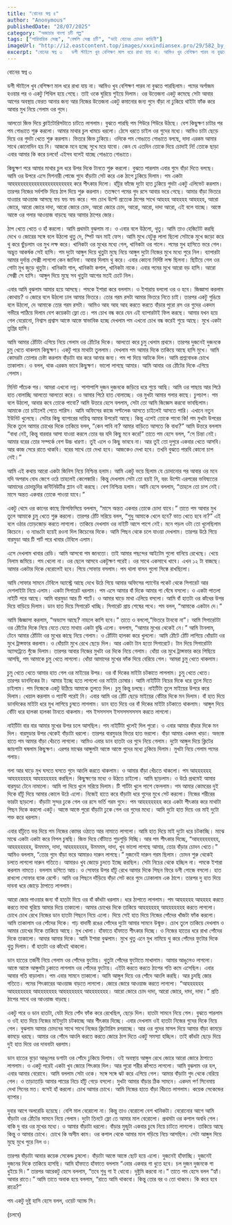 ```yaml
---
title: "বোনের স্বপ্ন ৪"
author: "Anonymous"
publishedDate: "28/07/2025"
category: "অজাচার বাংলা চটি গল্প"
tags: ["পারিবারিক সেক্স", "বেঙ্গলি সেক্স চটি", "ভাই বোনের চোদন কাহিনী"]
imageUrl: "http://i2.eastcontent.top/images/xxxindiansex.pro/29/582_by_6.jpg"
excerpt: "বোনের স্বপ্ন ৩   ডগী স্টাইলে খুব বেশিক্ষণ মাল ধরে রাখা যায় না। আমিও খুব বেশিক্ষণ পারব না বুঝতে পারছিলাম। পমের অর্গাজম হওয়ার পর ও একটু শিথিল হয়ে গেছে। তাই ওকে ঘুরিয়ে শুইয়ে দিলাম। ওর উত্তেজনা একটু..."
---
```


বোনের স্বপ্ন ৩


ডগী স্টাইলে খুব বেশিক্ষণ মাল ধরে রাখা যায় না। আমিও খুব বেশিক্ষণ পারব না বুঝতে পারছিলাম। পমের অর্গাজম হওয়ার পর ও একটু শিথিল হয়ে গেছে। তাই ওকে ঘুরিয়ে শুইয়ে দিলাম। ওর উত্তেজনা একটু কমেছে সেটা আবার আগের অবস্থায় ফেরত আনার জন্য আর নিজের উত্তেজনা একটু কমানোর জন্য গুদে বাঁড়া না ঢুকিয়ে থাইটা ফাঁক করে আবার মুখ নিয়ে গেলাম ওর গুদে।


আলতো জিভ দিয়ে ক্লাইটোরিসটাতে চাটতে লাগলাম। বুঝতে পারছি পম শিউরে শিউরে উঠছে। বেশ কিছুক্ষণ চাটার পর পম গোঙাতে শুরু করলো। আমার মাথার চুল খামচে ধরলো। ঠেসে ধরতে চাইল ওর গুদের মধ্যে। আমিও চাটা ছেড়ে দিয়ে ওর গুদটা খেতে শুরু করলাম। ভিতরে জিভ ঢুকিয়ে। ওদিকে পম গোঙাতে গোঙাতে বলছে, দাদা এরকম আমার সাথে কোনোদিন হয় নি। আজকে মনে হচ্ছে সুখে মরে যাবো। কেন যে এতদিন তোকে দিয়ে চোদাই নি! তোকে ছাড়া এবার আমার কি করে চলবে! এইসব বলেই যাচ্ছে গোঙাতে গোঙাতে।


কিছুক্ষণ পরে আমার মাথার চুল ধরে উপর দিকে টানতে শুরু করলো। বুঝতে পারলাম এবার গুদে বাঁড়া দিতে বলছে। আমি ওর উপরে এসে মিশনারী পোজে গুদে বাঁড়াটা সেট করে এক ঠাপে ঢুকিয়ে দিলাম। পম একটা আহহহহহহহহহহহহহহহহহহহহহহ করে শীৎকার দিলো। হাঁটুর ভাঁজে দুটো হাত ঢুকিয়ে গুদটা একটু এলিভেট করলাম। তারপর নিজের সর্বশক্তি দিয়ে ঠাপ দিয়ে শুরু করলাম। ততক্ষণে পমের গুদ রসে আবার ভরে গেছে। আমার বাঁড়া ভিতরে যাওয়ার আওয়াজ আসছে ফচ ফচ ফচ করে। পম চোখ উল্টে প্রত্যেক ঠাপের সাথে আহহহ আহহহহ আহহহহ, আরো জোরে, আরো জোরে দাদা, আরো জোরে চোদ, আরো জোরে চোদ, আরো, আরো, দাদা আরো, এই বলে যাচ্ছে। আস্তে আস্তে ওর গলার আওয়াজ বাড়ছে আর আমার ঠাপের জোর।


ঠাপ খেতে খেতে ও হাঁ করলো। আমি প্রথমটা বুঝলাম না। ও এবার বলে উঠলো, থুতু। আমি তাও হেজিটেট করছি দেখে ও জোরের সঙ্গে বলে উঠলো থুতু দে, স্পিট অন মাই ফেস। আমি মুখে যেটুকু লালা ছিলো সেটাকে মুখে জড়ো করে থু করে ছুঁড়লাম ওর মুখ লক্ষ করে। খানিকটা ওর মুখের মধ্যে গেল, খানিকটা ওর গালে। পমের মুখ হাসিতে ভরে গেল। অদ্ভুত আকর্ষক সেই হাসি। পম দুটো আঙ্গুল দিয়ে থুতুটা মুছে নিয়ে আঙ্গুল দুটো নিজের মুখে মধ্যে পুরে নিল। ব্যাপারটা আমার দুর্দান্ত সেক্সী লাগলো কেন জানিনা। আবার দিলাম থু করে। এবার কোনো নির্দিষ্ট লক্ষ ছিলনা। ছিটিয়ে গেল ওর গোটা মুখ জুড়ে থুতুটা। খানিকটা গাল, খানিকটা কপাল, খানিকটা নাকে। এবার পমের মুখে আরো বড় হাসি। আরো সেক্সী সে হাসি। আঙ্গুল দিয়ে মুছে সব থুতুটা আগের মতই চেটে নিল।


এবার আমি বুঝলাম আমার হয়ে আসছে। পমকে ইশারা করে বললাম। ও ইশারায় বললো ওর ও হবে। জিজ্ঞাসা করলাম কোথায়? ও জোরে বলে উঠলো ঢাল আমার ভিতরে। তোর গরম রসটা আমার ভিতরে নিতে চাই। তারপর একটু গুঙিয়ে বলে উঠলো, দে আমাকে তোর গরম রসটা। আমিও আহ আহ আহ করতে করতে বাঁড়ার পুরো রস ওর গুদের একদম গভীরে পাঠিয়ে দিলাম বেশ কয়েকটা ফ্লো তে। পম চোখ বন্ধ করে যেন এই ব্যাপারটাই ফিল করছে। আমার যখন হয়ে গেল বেরোনো, নিশ্বাস প্রশ্বাস আস্তে আস্তে স্বাভাবিক হচ্ছে দেখলাম পম এখনো চোখ বন্ধ করেই শুয়ে আছে। মুখে একটা তৃপ্তির হাসি।


আমি আমার ঠোঁটটা এগিয়ে নিয়ে গেলাম ওর ঠোঁটের দিকে। আলতো করে চুমু খেলাম প্রথমে। তারপর দুজনেই দুজনকে চুমু খেতে থাকলাম কিছুক্ষণ। একটু পরে মাথাটা তুললাম। দেখলাম পম আমার দিকে তাকিয়ে আছে হাসি মুখে। আমি কোমরটা তোলার চেষ্টা করলাম বাঁড়াটা বার করে আনার জন্য। পম পা দিয়ে আটকে দিল। আমি প্রশ্নবোধক চোখে তাকালাম। ও বলল, থাক এরকম ভাবে কিছুক্ষণ। ভালো লাগছে আমার। আমি আবার ওর ঠোঁটের দিকে এগিয়ে গেলাম।


মিনিট পাঁচেক পর। আমরা এখনো নগ্ন। পাশাপাশি দুজন দুজনকে জড়িয়ে ধরে শুয়ে আছি। আমি ওর পাছায় আর পিঠে হাত বোলাচ্ছি আলতো আলতো করে। ও আমার পিঠে হাত বোলাচ্ছে। ওর মুখটা আমার গলার কাছে। চুপচাপ। পম বলে উঠলো, আবার কবে তোকে পাবো? আমি উত্তরে হেসে বললাম, সেটা তো আমি জিজ্ঞেস করবো ভাবছিলাম। আমাকে তো চাইলেই পেতে পারিস। আমি অফিসের কাজে সল্টলেক আসতে চাইলেই আসতে পারি। এখানে নতুন ইউনিট খুলেছে। সেটার কিছু ব্যাপারের দায়িত্ব আমার উপরেই আছে। কিন্তু এলেই তোকে পাবো কি! পম মুখটা উপরের দিকে তুলে আমার চোখের দিকে তাকিয়ে বলল, “কেন পাবি না? আমার বাড়িতে আসতে কি বাধা?” আমি উত্তরে বললাম “বাধা নেই, কিন্তু বারবার আসা যাওয়া করলে তোর বর যদি কিছু মনে করে!” তাতে পম হেসে বলল, “সে চিন্তা নেই। আমার বরের তোর সম্পর্কে বেশ উচ্চ ধারণা। তুই এলে ও কিছু ভাববে না। আর তুই তো দুপুরে একবার খেতে আসবি। আর কাজ সেরে রাতে থাকবি। বরের সাথে তো দেখা হবে। আজকেও দেখা হবে। তখনি বুঝতে পারবি কোনো চাপ নেই।”


আমি এই কথায় আরো একটা জিনিস নিয়ে নিশ্চিন্ত হলাম। আমি একটু ভয়ে ছিলাম যে চোদানোর পর আবার ওর মনে যদি অপরাধ বোধ জেগে ওঠে তাহলেই কেলেঙ্কারি। কিন্তু দেখলাম সেটা তো হয়ই নি, বরং উল্টো এরপরের ভবিষ্যতের আমাদের চোদাচুদির কন্টিনিউটির প্ল্যান ওই করছে। বেশ নিশ্চিন্ত হলাম। আমি হেসে বললাম, “তাহলে তো চাপ নেই। মাসে অন্তত একবার তোকে পাওয়া যাবে।”


একটু থেমে ওর কানের কাছে ফিসফিসিয়ে বললাম, “মাসে অন্তত একবার তোকে চোদা যাবে।” তাতে পম আবার মুখ তুলে আমাকে চুমু খেতে শুরু করলো। তারপর ঠোঁট সরিয়ে বলল, “শুধু আমাকে খেলে হবে? ভাত খেতে হবে না?” এই বলে ওঠার তোড়জোড় করতে লাগলো। তাকিয়ে দেখলাম ওর নাইটি আসে পাশে নেই। মনে পড়ল ওটা তো খুলেছিলাম কিচেনে। ও ন্যাঙটো হয়েই রওনা দিল কিচেনের দিকে। আমি পিছন থেকে চলে যাওয়া দেখলাম। তারপর উঠে গিয়ে বারমুডা আর টি শার্ট পরে খাবার টেবিলে এলাম।


এসে দেখলাম খাবার রেডি। আমি আসবো পম জানতো। তাই আমার পছন্দের আইটেম গুলো বানিয়ে রেখেছে। খেয়ে নিলাম জমিয়ে। পম খেলো না। ওর ছেলে আসবে একটুক্ষণ পরেই। ওর সাথে একসাথে খাবে। এখন ১২ টা বাজছে। আমার একটার দিকে বেরোলেই হবে। গিয়ে সোফায় বসলাম। পম থালা বাসন গুলো সিঙ্কে রাখছিলো।


আমি সোফার সামনে টেবিলে অ্যাস্ট্রে আছে দেখে উঠে গিয়ে আমার অফিসের প্যান্টের পকেট থেকে সিগারেট আর দেশলাইটা নিয়ে এলাম। একটা সিগারেট ধরলাম। পম এসে আমার বাঁ দিকে আমার গা ঘেঁষে বসলো। ও একটা পাতলা নাইটি পরে আছে। আমি বারমুডা আর টি শার্টে। ও আমার ঘাড়ে মাথা এলিয়ে বসলো। আমি বাঁ হাতটা ওর কাঁধের উপর দিয়ে বাড়িয়ে দিলাম। ডান হাত দিয়ে সিগারেট খাচ্ছি। সিগারেট প্রায় শেষের পথে। পম বলল, “আমাকে একটান দে।”


আমি জিজ্ঞাসা করলাম, “অভ্যাস আছে? নাহলে কাশি হবে।” তাতে ও বললো,”ভিতরে টানবো না”। আমি সিগারেটটা ওর ঠোঁটের দিকে নিয়ে যেতে যেতে মাথায় একটা বুদ্ধি এলো। বললাম, “আমার মুখের থেকেই নে।” আমি টানলাম, টেনে আমার ঠোঁটটা ওর মুখের কাছে নিয়ে গেলাম। ও ঠোঁটটা হালকা করে খুললো। আমি ঠোঁটে ঠোঁট লাগিয়ে ধোঁয়াটা ওর মুখে ট্রান্সফার করলাম। ও ধোঁয়াটা মুখে রেখে ছেড়ে দিল। আর একটা টান হতো সিগারেটে। টান দিয়ে সিগারেটটা অ্যাসট্রেতে গুঁজে দিলাম। তারপর আবার নিজের মুখটা ওর দিকে নিয়ে গেলাম। ধোঁয়া ওর মুখে ট্রান্সফার করে পিছিয়ে আসছি, পম আমাকে চুমু খেতে লাগলো। ধোঁয়া আমাদের মুখের ফাঁক দিয়ে বেরিয়ে গেল। আমরা চুমু খেতে থাকলাম।


চুমু খেতে খেতে আমার হাত গেল ওর মাইয়ের উপর। ওর বাঁ দিকের মাইটা চটকাতে লাগলাম। চুমু খেতে খেতে। তারপর ডানদিকের টা। আমার ইচ্ছে হতে লাগলো ওর মাইটা চোষার। আমি নাইটিটা নিচের দিকে ধরে তুলে দিতে চাইলাম। পম নিজেকে একটু উঠিয়ে আমাকে তুলতে দিল। চুমু কিন্তু চলছে। নাইটিটা তুলে মাইয়ের উপরে করে দিলাম। খেয়াল করলাম ও প্যান্টি পরেই নি। এবার আমি ওর ঠোঁট ছেড়ে মাইয়ের বোঁটার দিকে মন দিলাম। বাঁ হাত দিয়ে ডানদিকের মাইটা ধরে মুখ লাগিয়ে চুষতে লাগলাম। ডান হাত দিয়ে ওর বাঁ দিকের মাইটা চটকাতে থাকলাম। আঙ্গুল দিয়ে বোঁটা ধরে হালকা হালকা টানতে থাকলাম। পম ইসসসসস ইসসসসসসসস করতে লাগলো।


নাইটিটা বার বার আমার মুখের উপর চলে আসছিল। পম নাইটিটা খুলেই দিল পুরো। ও এবার আমার বাঁড়ার দিকে মন দিল। বারমুডার উপর থেকেই বাঁড়াটা ধরলো। তারপর বারমুডার ভিতর হাত ভরলো। বাঁড়া আমার একদম খাড়া। অভ্যস্ত হাতে পম আমার বাঁড়া খেঁচতে লাগলো। আমিও এবার ডান হাতটা ওর গুদে নিয়ে গেলাম। দুটো আঙ্গুল দিয়ে ক্লিটের জায়গাটা ঘষলাম কিছুক্ষণ। এরপর মাঝের আঙ্গুলটা আস্তে আস্তে গুদের মধ্যে ঢুকিয়ে দিলাম। মুখটা নিয়ে গেলাম পমের গলায়।


গলা আর ঘাড়ে মুখ ঘসতে ঘসতে গুদে আংলি করতে থাকলাম। ও আমার বাঁড়া খেঁচতে থাকলো। পম আহহহহহহ আহহহহহহহ আহহহহহহহ করছিল। কিছুক্ষণের মধ্যে ও উঠতে চাইলো। আমি ছাড়লাম। ও উঠে প্রথমেই আমার বারমুডা টেনে নামালো। আমি পা দিয়ে খুলে সরিয়ে দিলাম। টি শার্টটা খুলে পাশে ফেললাম। পম আমার কোমরের দুই দিকে হাঁটু দিয়ে আমার কোলে উঠে এলো। নিজেই হাতে করে বাঁড়াটা ধরে গুদের মুখে সেট করলো। নিজের শরীরের ভারটা ছাড়লো। বাঁড়াটা সুন্দর ঢুকে গেল ওর রসে ভর্তি গরম গুদে। পম আহহহহহহহ করে একটা শীৎকার করে মাথাটা পিছন দিকে করলো একটু। আস্তে আস্তে পুরো বাঁড়াটা ঢুকে গেল ওর গুদের মধ্যে। আমি দুটো হাত দিয়ে ওর মাই দুটো শক্ত করে ধরলাম।


এবার হাঁটুতে ভর দিয়ে পম নিজের কোমর ওঠাতে আর নামাতে লাগলো। আমি হাত দিয়ে মাই দুটো ধরে চটকাচ্ছি। মাঝে মাঝে একটা একটা করে নিপল চুষছি। জিভ দিয়ে বোঁটাতে শুড়শুড়ি দিচ্ছি। আর পম শীৎকার দিচ্ছে, “আহহহহহহহহ, আহহহহহহহ, উমমমম, দাদা, আহহহহহহহ, উমমমম, দাদা, খুব ভালো লাগছে আমার, তোর বাঁড়ার চোদন খেতে।” আমিও বললাম, “তোর গুদে বাঁড়া ভরে আমারও দারুন লাগছে।” দুজনেই দারুন গরম ছিলাম। চোদন শুরু থেকেই চলতে লাগলো দারুন গতিতে। আমারও খুব জোড়ে চুদতে ইচ্ছে করছিল। সেটা নিচের থেকে হচ্ছিল না। পমকে ইশারা করলাম নামতে। বললাম ডগিতে আয়। ও সোফার উপর হাঁটু রেখে আমার দিকে পিছন ফিরে ডগী পোজে বসলো। হাত রাখলো সোফার ব্যাক রেস্টে। আমি ওর পিছনে দাঁড়িয়ে বাঁড়া সেট করে গুদে ঢোকালাম এক ঠাপে। তারপর দু হাত দিয়ে দাবনা ধরে জোড়ে ঠাপাতে লাগলাম।


আরো জোর পাওয়ার জন্য বাঁ হাতটা দিয়ে ওর বাঁ কাঁধটা ধরলাম। ধরে ঠাপাতে লাগলাম। পম আহহহহহ আহহহহ করতে করতে মাথা ঘুরিয়ে আমার দিয়ে তাকালো। আমার চোখের দিকে তাকিয়ে আহহহহহহ্ আহহহহহহহ করতে লাগলো। চোখে চোখ রেখে নিজের ডান হাতটা পিছনে নিয়ে এলো। দিয়ে সেই হাত দিয়ে নিজের পোঁদের খাঁজটা ফাঁক করলো। আমি তাকালাম ওর পোঁদের দিকে। গাঢ় বাদামী রঙের পোঁদের দুটো আমার সামনে উন্মুক্ত। চোখ তুলে তাকিয়ে দেখলাম ও আমার চোখের দিকে তাকিয়ে আছে। মুখ খোলা। হাঁফাতে হাঁফাতে শীৎকার দিচ্ছে। ও নিজের হাতের ধরে রাখা পোঁদের দিকে তাকালো। আবার আমার দিকে। আমি ইশারা বুঝলাম। মুখে থুতু এনে মুখ নামিয়ে থু করে পোঁদের ফুটোর দিকে থুতু দিলাম। বাঁ হাতটা ওর কাঁধেই থাকলো।


ডান হাতের তর্জনী নিয়ে গেলাম ওর পোঁদের ফুটোয়। থুতুটা পোঁদের ফুটোতে মাখালাম। আমার আঙুলেও লাগলো। আস্তে আস্তে আঙ্গুলটা ঢুকাতে লাগলাম ওর পোঁদের ফুটোয়। এইটা করতে করতে ঠাপের গতি কমে এসেছিল। এবার আবার গতি বাড়ালাম। পম এবার সামনে তাকালো। আমি আঙ্গুল দিয়ে ওর পোঁদে আংলি করছি। আর চুদছি জোর গতিতে। পমের শিৎকারের আওয়াজ বাড়তে লাগলো। জোরে জোরে আওয়াজ করতে লাগলো। “আহহহহহহ আহহহহহহহ আহহহহহহহ আহহহহহহহ আহহহহহহহ। আরো জোরে চোদ দাদা, আরো জোরে, দাদা, দাদা।” প্রতি ঠাপের সাথে ওর আওয়াজ বাড়ছে।


একটু পরে ও ডান হাতটা, যেটা দিয়ে পোঁদ ফাঁক করে রেখেছিল, ছেড়ে দিল। হাতটা সামনে নিয়ে গেল। বুঝতে পারলাম ও ওই হাত দিয়ে নিজের মাইদুটো চটকাচ্ছে আর শীৎকার দিচ্ছে। এবার দেখলাম ওই হাতটা নিজের গুদের দিকে নিয়ে গেল। বুঝলাম আমার চোদনের সাথে সাথে নিজের ক্লিটোরিস রগরাচ্ছে। আর ওর গুদের মাসল দিয়ে আমার বাঁড়া কামড়ে কামড়ে ধরছে। আমার ওর পোঁদে আংলি করতে করতে জোরে ঠাপ দিতে একটু সমস্যা হচ্ছিল। তাই কাঁধটা ছেড়ে দিয়ে দুই হাত দিয়ে ওর দাবনাটা ধরলাম।


ডান হাতের বুড়ো আঙুলের ডগাটা ওর পোঁদে ঢুকিয়ে দিলাম। ওই অবস্থায় আঙ্গুল রেখে জোরে আরো জোরে ঠাপাতে লাগলাম। ও একটু পরেই একটা খুব জোরে শিৎকার দিল। আর পুরো শরীর কাঁপতে লাগলো। আমি বুঝলাম ওর হল, এবার আমার বেরোবে। আমি বললাম সেটা ওকে। সঙ্গে সঙ্গে ঝট করে এগিয়ে গেল। আমার বাঁড়াটা গুদ থেকে বেরিয়ে গেল। ও তাড়াতাড়ি আমার পায়ের নিচে হাঁটু গেড়ে বসলো। মুখটা আমার বাঁড়ার ঠিক সামনে। একদম পর্ণ সিনেমায় দেখা সিনের মত। বসেই হাঁ করলো। চোখ আমার চোখে। আমি নিজের হাতে বাঁড়া খিঁচতে লাগলাম। কয়েক সেকেন্ডের ব্যাপার।


দুবার আগে অলরেডি হয়েছে। বেশি মাল বেরোলো না। কিন্তু তাও বেরোলো বেশ খানিকটা। বেরোনোর আগে আমি বাঁড়াটা ওর ঠোঁটের সামনে নিয়ে গেলাম। দুটো তিনটে ফ্লো তে আমার মাল বেরোলো। প্রথমটা ওর কপাল অবধি গেল। বাকি দু বার ওর মুখের মধ্যে। ও আমার বাঁড়াটা ধরলো। বাঁড়ার মুন্ডুটা একবার চুষে নিয়ে চাটতে লাগলো। তাকিয়ে আছে কিন্তু ও আমার চোখে। চোখে কি অসীম কাম। ওর কপাল থেকে আমার মাল গড়িয়ে নিচে আসছিল। সেটা আঙ্গুল দিয়ে মুছে মুখে পুরে নিল ও।


তারপর বাঁড়াটা আবার কয়েক সেকেন্ড চুষলো। বাঁড়াটা আস্তে আস্তে ছোট হয়ে এলো। দুজনেই হাঁফাচ্ছি। দুজনেই দুজনের দিকে তাকিয়ে হাসছি। আমি হাঁফাতে হাঁফাতে বললাম “এবার একবার গা ধুতে হবে। চল দুজন দুজনকে গা ধুইয়ে দি।” তারপর আরেকটু হেসে বললাম, “তবে শুধু গা ই ধোবো। দুষ্টুমি করবো না।” তাতে পম হেসে বলল “হ্যাঁ। আবার রাতে।” আমি তাতে অবাক হয়ে বললাম, “রাতে আমি থাকবো। কিন্তু তোর বর ও তো থাকবে। কি করে হবে রাত্রে?”


পম একটু দুষ্টু হাসি হেসে বলল, ওয়েট অ্যান্ড সি।


(চলবে)
